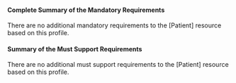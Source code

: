 #### Complete Summary of the Mandatory Requirements


There are no additional mandatory requirements to the [Patient] resource based on this profile.


#### Summary of the Must Support Requirements


There are no additional must support requirements to the [Patient] resource based on this profile.


